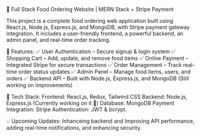 🚀 Full Stack Food Ordering Website | MERN Stack + Stripe Payment

This project is a complete food ordering web application built using React.js, Node.js, Express.js, and MongoDB, with Stripe payment gateway integration. It includes a user-friendly frontend, a powerful backend, an admin panel, and real-time order tracking.

🔧 Features:
✅ User Authentication – Secure signup & login system
✅ Shopping Cart – Add, update, and remove food items
✅ Online Payment – Integrated Stripe for secure transactions
✅ Order Management – Track real-time order status updates
✅ Admin Panel – Manage food items, users, and orders
✅ Backend API – Built with Node.js, Express.js, and MongoDB (Still working on improvements)

📌 Tech Stack:
Frontend: React.js, Redux, Tailwind CSS
Backend: Node.js, Express.js (Currently working on it 🚧)
Database: MongoDB
Payment Integration: Stripe
Authentication: JWT & bcrypt.

💡 Upcoming Updates: Inhanceing backend and Improving API performance, adding real-time notifications, and enhancing security.
